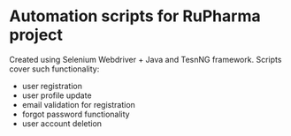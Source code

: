 # Automation scripts for RuPharma project
Created using Selenium Webdriver + Java and TesnNG framework.
Scripts cover such functionality:
- user registration
- user profile update
- email validation for registration
- forgot password functionality
- user account deletion
